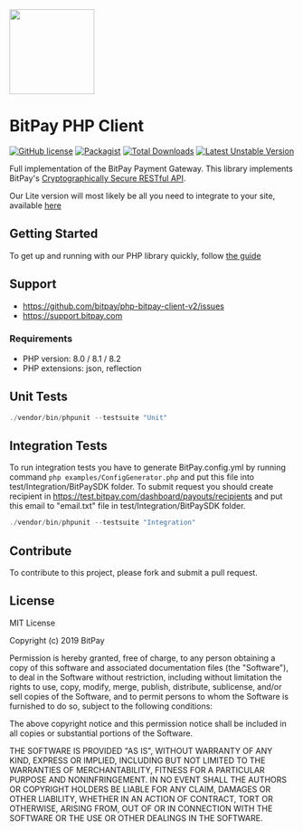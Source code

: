 <img src="https://bitpay.com/_nuxt/img/bitpay-logo-blue.1c0494b.svg" width="150">

# BitPay PHP Client
[![GitHub license](https://img.shields.io/badge/license-MIT-blue.svg?style=flat-square)](https://raw.githubusercontent.com/bitpay/php-bitpay-client-v2/master/LICENSE)
[![Packagist](https://img.shields.io/packagist/v/bitpay/sdk.svg?style=flat-square)](https://packagist.org/packages/bitpay/sdk)
[![Total Downloads](https://poser.pugx.org/bitpay/sdk/downloads.svg)](https://packagist.org/packages/bitpay/sdk)
[![Latest Unstable Version](https://poser.pugx.org/bitpay/sdk/v/unstable.svg)](https://packagist.org/packages/bitpay/sdk)

Full implementation of the BitPay Payment Gateway. This library implements BitPay's [Cryptographically Secure RESTful API](https://bitpay.com/api).

Our Lite version will most likely be all you need to integrate to your site, available [here](https://github.com/bitpay/php-bitpay-light-client)

## Getting Started

To get up and running with our PHP library quickly, follow [the guide](https://bitpay.readme.io/reference/php-full-sdk-getting-started)

## Support

* https://github.com/bitpay/php-bitpay-client-v2/issues
* https://support.bitpay.com

### Requirements

- PHP version: 8.0 / 8.1 / 8.2
- PHP extensions: json, reflection

## Unit Tests
```php
./vendor/bin/phpunit --testsuite "Unit"
```

## Integration Tests
To run integration tests you have to generate BitPay.config.yml by running command
``` php examples/ConfigGenerator.php ``` and put this file into test/Integration/BitPaySDK folder.
To submit request you should create recipient in https://test.bitpay.com/dashboard/payouts/recipients and put this email to "email.txt" file in test/Integration/BitPaySDK folder.
```php
./vendor/bin/phpunit --testsuite "Integration"
```

## Contribute

To contribute to this project, please fork and submit a pull request.

## License

MIT License

Copyright (c) 2019 BitPay

Permission is hereby granted, free of charge, to any person obtaining a copy
of this software and associated documentation files (the "Software"), to deal
in the Software without restriction, including without limitation the rights
to use, copy, modify, merge, publish, distribute, sublicense, and/or sell
copies of the Software, and to permit persons to whom the Software is
furnished to do so, subject to the following conditions:

The above copyright notice and this permission notice shall be included in all
copies or substantial portions of the Software.

THE SOFTWARE IS PROVIDED "AS IS", WITHOUT WARRANTY OF ANY KIND, EXPRESS OR
IMPLIED, INCLUDING BUT NOT LIMITED TO THE WARRANTIES OF MERCHANTABILITY,
FITNESS FOR A PARTICULAR PURPOSE AND NONINFRINGEMENT. IN NO EVENT SHALL THE
AUTHORS OR COPYRIGHT HOLDERS BE LIABLE FOR ANY CLAIM, DAMAGES OR OTHER
LIABILITY, WHETHER IN AN ACTION OF CONTRACT, TORT OR OTHERWISE, ARISING FROM,
OUT OF OR IN CONNECTION WITH THE SOFTWARE OR THE USE OR OTHER DEALINGS IN THE
SOFTWARE.
